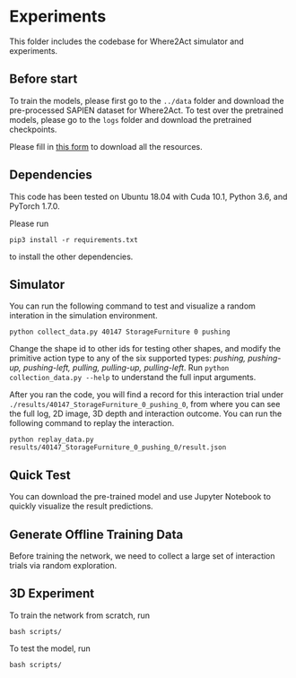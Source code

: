 # Experiments
This folder includes the codebase for Where2Act simulator and experiments.

## Before start
To train the models, please first go to the `../data` folder and download the pre-processed SAPIEN dataset for Where2Act. 
To test over the pretrained models, please go to the `logs` folder and download the pretrained checkpoints.

Please fill in [this form]() to download all the resources.

## Dependencies
This code has been tested on Ubuntu 18.04 with Cuda 10.1, Python 3.6, and PyTorch 1.7.0.

Please run
    
    pip3 install -r requirements.txt

to install the other dependencies.

## Simulator
You can run the following command to test and visualize a random interation in the simulation environment.

    python collect_data.py 40147 StorageFurniture 0 pushing

Change the shape id to other ids for testing other shapes, 
and modify the primitive action type to any of the six supported types: *pushing, pushing-up, pushing-left, pulling, pulling-up, pulling-left*. 
Run `python collection_data.py --help` to understand the full input arguments. 

After you ran the code, you will find a record for this interaction trial under `./results/40147_StorageFurniture_0_pushing_0`, from where you can see the full log, 2D image, 3D depth and interaction outcome.
You can run the following command to replay the interaction.

    python replay_data.py results/40147_StorageFurniture_0_pushing_0/result.json

## Quick Test
You can download the pre-trained model and use Jupyter Notebook to quickly visualize the result predictions.

## Generate Offline Training Data
Before training the network, we need to collect a large set of interaction trials via random exploration.


## 3D Experiment
To train the network from scratch, run

    bash scripts/

To test the model, run

    bash scripts/




